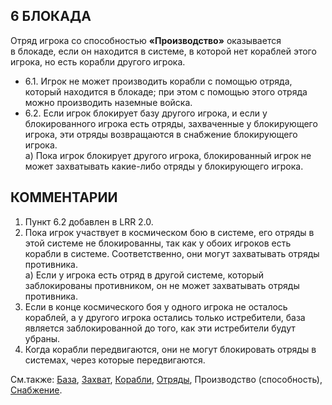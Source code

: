 6 БЛОКАДА
---

Отряд игрока со способностью **«Производство»** оказывается в блокаде, если он находится в системе, в которой нет кораблей этого игрока, но есть корабли другого игрока.
* 6.1. Игрок не может производить корабли с помощью отряда, который находится в блокаде; при этом с помощью этого отряда можно производить наземные войска.
* 6.2. Если игрок блокирует базу другого игрока, и если у блокированного игрока есть отряды, захваченные у блокирующего игрока, эти отряды возвращаются в снабжение блокирующего игрока.  
  а) Пока игрок блокирует другого игрока, блокированный игрок не может захватывать какие-либо отряды у блокирующего игрока.

КОММЕНТАРИИ
---
1) Пункт 6.2 добавлен в LRR 2.0.
2) Пока игрок участвует в космическом бою в системе, его отряды в этой системе не блокированны, так как у обоих игроков есть корабли в системе. Соответственно, они могут захватывать отряды противника.  
   а) Если у игрока есть отряд в другой системе, который заблокированы противником, он не может захватывать отряды противника.
3) Если в конце космического боя у одного игрока не осталось кораблей, а у другого игрока остались только истребители, база является заблокированной до того, как эти истребители будут убраны.
4) Когда корабли передвигаются, они не могут блокировать отряды в системах, через которые передвигаются.

См.также: [База](space_dock.md), [Захват](capture.md), [Корабли](ships.md), [Отряды](units.md), Производство (способность), [Снабжение](reinforcements.md).
